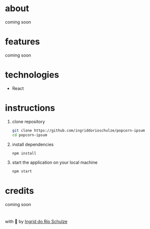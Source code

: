 # about

coming soon

# features

coming soon

# technologies

- React

# instructions

1.  clone repository

    ```bash
    git clone https://github.com/ingriddorioschulze/popcorn-ipsum
    cd popcorn-ipsum
    ```

2.  install dependencies

    ```bash
    npm install
    ```

3.  start the application on your local machine

    ```bash
    npm start
    ```

# credits

coming soon

#

with :yellow_heart: by [Ingrid do Rio Schulze](https://github.com/ingriddorioschulze)
